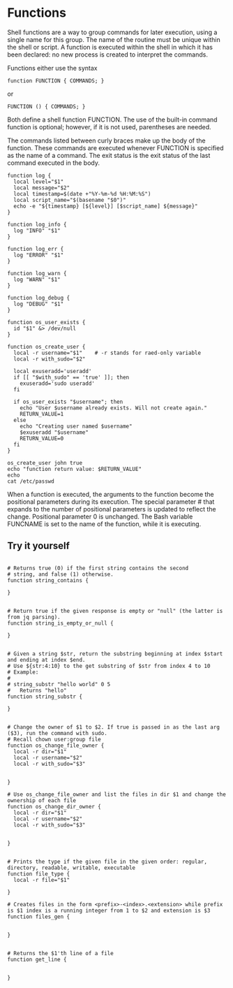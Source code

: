 # Functions

Shell functions are a way to group commands for later execution, using a single name for this group. The name of the routine must be unique within the shell or script. A function is executed within the shell in which
it has been declared: no new process is created to interpret the commands.



Functions either use the syntax

`function FUNCTION { COMMANDS; }`

or

`FUNCTION () { COMMANDS; }`

Both define a shell function FUNCTION. The use of the built-in command function is optional; however, if
it is not used, parentheses are needed.

The commands listed between curly braces make up the body of the function. These commands are executed
whenever FUNCTION is specified as the name of a command. The exit status is the exit status of the last
command executed in the body.



```shell
function log {
  local level="$1"
  local message="$2"
  local timestamp=$(date +"%Y-%m-%d %H:%M:%S")
  local script_name="$(basename "$0")"
  echo -e "${timestamp} [${level}] [$script_name] ${message}"
}

function log_info {
  log "INFO" "$1"
}

function log_err {
  log "ERROR" "$1"
}

function log_warn {
  log "WARN" "$1"
}

function log_debug {
  log "DEBUG" "$1"
}
```

```shell
function os_user_exists {
  id "$1" &> /dev/null
}

function os_create_user {
  local -r username="$1"    # -r stands for raed-only variable
  local -r with_sudo="$2"
  
  local exuseradd='useradd'
  if [[ "$with_sudo" == 'true' ]]; then
    exuseradd='sudo useradd'
  fi

  if os_user_exists "$username"; then
    echo "User $username already exists. Will not create again."
    RETURN_VALUE=1
  else
    echo "Creating user named $username"
    $exuseradd "$username"
    RETURN_VALUE=0
  fi
}

os_create_user john true
echo "function return value: $RETURN_VALUE"
echo
cat /etc/passwd
```

When a function is executed, the arguments to the function become the positional parameters during its
execution. The special parameter # that expands to the number of positional parameters is updated to reflect
the change. Positional parameter 0 is unchanged. The Bash variable FUNCNAME is set to the name of the
function, while it is executing.

## Try it yourself

```shell

# Returns true (0) if the first string contains the second
# string, and false (1) otherwise.
function string_contains {

}


# Return true if the given response is empty or "null" (the latter is from jq parsing).
function string_is_empty_or_null {
  
}


# Given a string $str, return the substring beginning at index $start and ending at index $end.
# Use ${str:4:10} to the get substring of $str from index 4 to 10
# Example:
#
# string_substr "hello world" 0 5
#   Returns "hello"
function string_substr {

}


# Change the owner of $1 to $2. If true is passed in as the last arg ($3), run the command with sudo.
# Recall chown user:group file
function os_change_file_owner {
  local -r dir="$1"
  local -r username="$2"
  local -r with_sudo="$3"


}

# Use os_change_file_owner and list the files in dir $1 and change the ownership of each file
function os_change_dir_owner {
  local -r dir="$1"
  local -r username="$2"
  local -r with_sudo="$3"


}


# Prints the type if the given file in the given order: regular, directory, readable, writable, executable
function file_type {
  local -r file="$1"

}

# Creates files in the form <prefix>-<index>.<extension> while prefix is $1 index is a running integer from 1 to $2 and extension is $3 
function files_gen {


}


# Returns the $1'th line of a file 
function get_line {


}

```